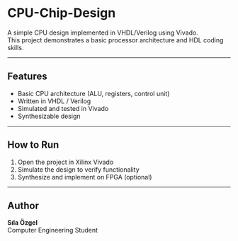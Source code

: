 # CPU-Chip-Design

A simple CPU design implemented in VHDL/Verilog using Vivado.  
This project demonstrates a basic processor architecture and HDL coding skills.

---

## Features
- Basic CPU architecture (ALU, registers, control unit)
- Written in VHDL / Verilog
- Simulated and tested in Vivado
- Synthesizable design

---

## How to Run
1. Open the project in Xilinx Vivado
2. Simulate the design to verify functionality
3. Synthesize and implement on FPGA (optional)

---

## Author
**Sıla Özgel**  
Computer Engineering Student
